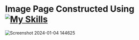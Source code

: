 # Image Page Constructed Using [![My Skills](https://skillicons.dev/icons?i=html,css)](https://skillicons.dev)

![Screenshot 2024-01-04 144625](https://github.com/Kingsman119/Image-Page/assets/154053800/3dab3313-c223-47da-a3cd-e2ba2907a46d)
